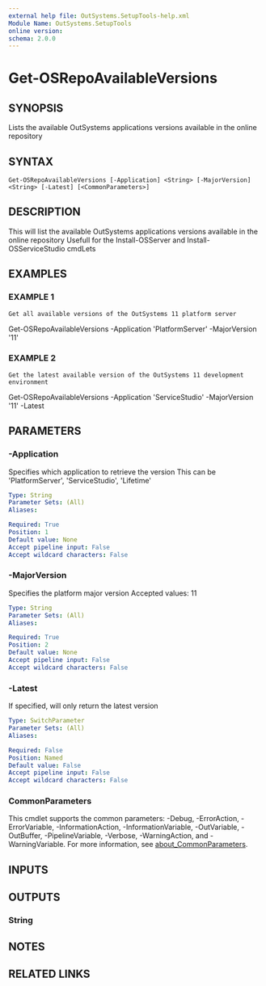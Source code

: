 ```yaml
---
external help file: OutSystems.SetupTools-help.xml
Module Name: OutSystems.SetupTools
online version:
schema: 2.0.0
---
```


# Get-OSRepoAvailableVersions

## SYNOPSIS
Lists the available OutSystems applications versions available in the online repository

## SYNTAX

```
Get-OSRepoAvailableVersions [-Application] <String> [-MajorVersion] <String> [-Latest] [<CommonParameters>]
```

## DESCRIPTION
This will list the available OutSystems applications versions available in the online repository
Usefull for the Install-OSServer and Install-OSServiceStudio cmdLets

## EXAMPLES

### EXAMPLE 1
```
Get all available versions of the OutSystems 11 platform server
```

Get-OSRepoAvailableVersions -Application 'PlatformServer' -MajorVersion '11'

### EXAMPLE 2
```
Get the latest available version of the OutSystems 11 development environment
```

Get-OSRepoAvailableVersions -Application 'ServiceStudio' -MajorVersion '11' -Latest

## PARAMETERS

### -Application
Specifies which application to retrieve the version
This can be 'PlatformServer', 'ServiceStudio', 'Lifetime'

```yaml
Type: String
Parameter Sets: (All)
Aliases:

Required: True
Position: 1
Default value: None
Accept pipeline input: False
Accept wildcard characters: False
```

### -MajorVersion
Specifies the platform major version
Accepted values: 11

```yaml
Type: String
Parameter Sets: (All)
Aliases:

Required: True
Position: 2
Default value: None
Accept pipeline input: False
Accept wildcard characters: False
```

### -Latest
If specified, will only return the latest version

```yaml
Type: SwitchParameter
Parameter Sets: (All)
Aliases:

Required: False
Position: Named
Default value: False
Accept pipeline input: False
Accept wildcard characters: False
```

### CommonParameters
This cmdlet supports the common parameters: -Debug, -ErrorAction, -ErrorVariable, -InformationAction, -InformationVariable, -OutVariable, -OutBuffer, -PipelineVariable, -Verbose, -WarningAction, and -WarningVariable. For more information, see [about_CommonParameters](http://go.microsoft.com/fwlink/?LinkID=113216).

## INPUTS

## OUTPUTS

### String
## NOTES

## RELATED LINKS
